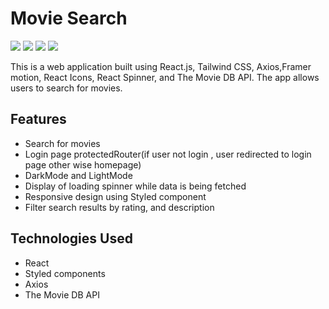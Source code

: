 <h1>Movie Search</h1>
<img src="https://github.com/shibilamjad/Netflix-clone/assets/144805618/5435a64e-c33c-4b6a-b107-e06719b25ea8" /> 
<img src="https://github.com/shibilamjad/Netflix-clone/assets/144805618/7de6b17b-3d9d-4be8-a19c-67b3206953c5" />
<img src="https://github.com/shibilamjad/Netflix-clone/assets/144805618/c4202e0c-d6ed-4272-ac93-eac36fbd3976" /> 
<img src="https://github.com/shibilamjad/Netflix-clone/assets/144805618/cfef830a-52cf-4123-8165-5e896c19c68f" />

<p>This is a web application built using React.js, Tailwind CSS, Axios,Framer motion, React Icons, React Spinner, and The Movie DB API. The app allows users to search for movies.</p>

<h2>Features
</h2>
<ul>
  <li>Search for movies</li>
  <li>Login page protectedRouter(if user not login , user redirected to login page other wise homepage)</li>
  <li>DarkMode and LightMode</li>
  <li>Display of loading spinner while data is being fetched</li>
  <li>Responsive design using Styled component</li>
  <li>Filter search results by  rating, and description</li>
</ul>
<h2>Technologies Used
</h2>
<ul>
  <li>React</li>
  <li>Styled components</li>
  <li>Axios</li>
  <li>The Movie DB API</li>
</ul>
